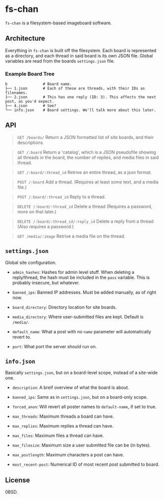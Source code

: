 <!--This probably has something in it that I removed/didn't impliment while actually programming the damn thing.-->

# fs-chan

`fs-chan` is a filesystem-based imageboard software.

## Architecture

Everything in `fs-chan` is built off the filesystem. Each board is represented
as a directory, and each thread in said board is its own JSON file. Global
variables are read from the boards `settings.json` file.

### Example Board Tree

```
b                # Board name.
├── 1.json       # Each of these are threads, with their IDs as filenames.
├── 2.json       # This has one reply (ID: 3). This affects the next post, as you'd expect. 
├── 4.json       # See?
└── info.json    # Board settings. We'll talk more about this later.
```

## API

> `GET /boards/` Return a JSON formatted list of site boards, and their
> descriptions.

> `GET /:board` Return a 'catalog', which is a JSON pseudofile showing all
> threads in the board, the number of replies, and media files in said thread.

> `GET /:board/:thread_id` Retrive an entire thread, as a json format.

> `POST /:board` Add a thread. (Requires at least _some_ text, and a media
> file.)

> `POST /:board/:thread_id` Reply to a thread.

> `DELETE /:board/:thread_id` Delete a thread (Requires a password, more on that
> later.)

> `DELETE /:board/:thread_id/:reply_id` Delete a reply from a thread (Also
> requires a password.)

> `GET /media/:image` Retrive a media file on the thread. 

## `settings.json`

Global site configuration.

- `admin_hashes`: Hashes for admin level stuff. When deleting a reply/thread,
  the hash must be included in the `pass` variable. This is probably insecure,
  but whatever.

- `banned_ips`: Banned IP addresses. Must be added manually, as of right now.

- `board_directory`: Directory location for site boards.

- `media_directory`: Where user-submitted files are kept. Default is `/media/`.

- `default_name`: What a post with no `name` parameter will automatically revert
  to.

- `port`: What port the server should run on.

## `info.json`

Basically `settings.json`, but on a board-level scope, instead of a site-wide
one.

- `description`: A breif overview of what the board is about.

- `banned_ips`: Same as in `settings.json`, but on a board-only scope.

- `forced_anon`: Will revert all poster names to `default-name`, if set to true.

- `max_threads`: Maximum threads a board can have.

- `max_replies`: Maximum replies a thread can have.

- `max_files`: Maximum files a thread can have.

- `max_filesize`: Maximum size a user submitted file can be (in bytes).

- `max_postlength`: Maximum characters a post can have.

- `most_recent-post`: Numerical ID of most recent post submitted to board.

## License

0BSD.
